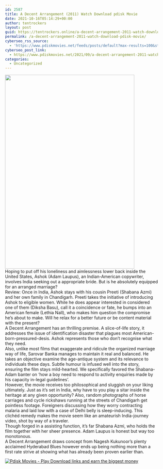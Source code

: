 ```yaml
---
id: 2587
title: A Decent Arrangement (2011) Watch Download pdisk Movie
date: 2021-10-16T05:14:29+00:00
author: tentrockers
layout: post
guid: https://tentrockers.online/a-decent-arrangement-2011-watch-download-pdisk-movie/
permalink: /a-decent-arrangement-2011-watch-download-pdisk-movie/
cyberseo_rss_source:
  - 'https://www.pdiskmovies.net/feeds/posts/default?max-results=100&start-index=401'
cyberseo_post_link:
  - https://www.pdiskmovies.net/2021/09/a-decent-arrangement-2011-watch.html
categories:
  - Uncategorized
---
```

<div class="separator">
  <a href="https://1.bp.blogspot.com/-CBAG4Mr3bl0/YUQ5khN7aSI/AAAAAAAAAK8/1F_c6p7jnj03ERIoyDXW8sR8fwxRM0C3gCLcBGAsYHQ/s1102/A%2BDecent%2BArrangement%2B%25282011%2529%2BWatch%2BDownload%2Bpdisk%2BMovie.jpg" imageanchor="1"><img loading="lazy" border="0" data-original-height="1102" data-original-width="735" height="640" src="https://1.bp.blogspot.com/-CBAG4Mr3bl0/YUQ5khN7aSI/AAAAAAAAAK8/1F_c6p7jnj03ERIoyDXW8sR8fwxRM0C3gCLcBGAsYHQ/w426-h640/A%2BDecent%2BArrangement%2B%25282011%2529%2BWatch%2BDownload%2Bpdisk%2BMovie.jpg" width="426" /></a>
</div>

<div>
  <span>Hoping to put off his loneliness and aimlessness lower back inside the United States, Ashok (Adam Laupus), an Indian-American copywriter, involves India seeking out a appropriate bride. But is he absolutely equipped for an arranged marriage?</span>
</div>

<div>
  <span>Review: Once in India, Ashok stays with his cousin Preeti (Shabana Azmi) and her own family in Chandigarh. Preeti takes the initiative of introducing Ashok to eligible women. While he does appear interested in considered one of them (Diksha Basu), call it a coincidence or fate, he bumps into an American female (Lethia Nall), who makes him question the compromise he’s about to make. Will he relax for a better future or be content material with the present?</span>
</div>

<div>
  <span>A Decent Arrangement has an thrilling premise. A slice-of-life story, it addresses the issue of identification disaster that plagues most American-born-pressured-desis. Ashok represents those who don’t recognise what they need.</span>
</div>

<div>
  <span>Also, unlike most films that exaggerate and ridicule the organized marriage way of life, Sarovar Banka manages to maintain it real and balanced. He takes an objective examine the age-antique system and its relevance to individuals these days. Subtle humour is infused well into the story, ensuring the film stays mild-hearted. We specifically favored the Shabana-Adam banter on ‘how a boy need to respond to activity enquiries made by his capacity in-legal guidelines’.</span>
</div>

<div>
  <span>However, the movie receives too philosophical and sluggish on your liking ultimately. Just as it’s set in India, why have to you play a sitar inside the heritage at any given opportunity? Also, random photographs of horse carriages and cycle rickshaws running at the streets of Chandigarh get pointless footage. Foreigners discussing how they worry contracting malaria and laid low with a case of Delhi belly is sleep-inducing. This clichéd remedy makes the movie seem like an amateurish India-journey video, shot by way of a traveler.</span>
</div>

<div>
  <span>Though forged in a assisting function, it&#8217;s far Shabana Azmi, who holds the film together with her sheer presence. Adam Laupus is honest but way too monotonous.</span>
</div>

<div>
  <span>A Decent Arrangement draws concept from Nagesh Kukunoor’s plenty acclaimed Hyderabad Blues however ends up being nothing more than a first rate strive at showing what has already been proven earlier than.</span>
</div>

[![](https://1.bp.blogspot.com/-KJZYdQTn3nw/YS8VdIdXMyI/AAAAAAAAaw4/BR8dsGkpxw0T8C_4G4ALfMA7cP79KN3kwCLcBGAsYHQ/w400-h58/play_download_buttuons-removebg-preview.png "Pdisk Movies - Play Download links and earn the biggest money")](https://kofilink.com/1/bnYybDYxMDA1Mmg4?dn=1)